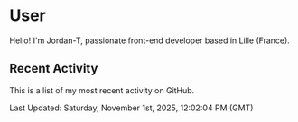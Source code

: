 # User

Hello! I'm Jordan-T, passionate front-end developer based in Lille (France).

## Recent Activity

This is a list of my most recent activity on GitHub.

<!--RECENT_ACTIVITY:start-->
<!--RECENT_ACTIVITY:end-->

<!--RECENT_ACTIVITY:last_update-->
Last Updated: Saturday, November 1st, 2025, 12:02:04 PM (GMT)
<!--RECENT_ACTIVITY:last_update_end-->
